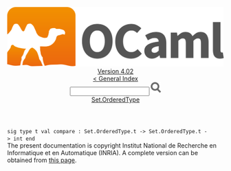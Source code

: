 <!-- ((! set title API !)) ((! set documentation !)) ((! set api !)) ((! set nobreadcrumb !)) -->
<div class="api"><header><nav class="toc brand"><a class="brand" href="https://ocaml.org/"><img src="colour-logo-gray.svg" class="svg" alt="OCaml"></a></nav><nav class="toc"><div class="toc_version"><a href="/docs" id="version-select">Version 4.02</a></div><a href="index.html">&lt; General Index</a><div class="api_search"><input type="text" name="apisearch" id="api_search" oninput="mySearch(false);" onkeypress="this.oninput();" onclick="this.oninput();" onpaste="this.oninput();">
<img src="search_icon.svg" alt="Search" class="svg" onclick="mySearch(false)"></div>
<div id="search_results"></div><div class="toc_title"><a href="Set.OrderedType.html">Set.OrderedType</a></div><ul></ul></nav></header>
<code class="code"><span class="keyword">sig</span>&nbsp;<span class="keyword">type</span>&nbsp;t&nbsp;<span class="keyword">val</span>&nbsp;compare&nbsp;:&nbsp;<span class="constructor">Set</span>.<span class="constructor">OrderedType</span>.t&nbsp;<span class="keywordsign">-&gt;</span>&nbsp;<span class="constructor">Set</span>.<span class="constructor">OrderedType</span>.t&nbsp;<span class="keywordsign">-&gt;</span>&nbsp;int&nbsp;<span class="keyword">end</span></code><div class="copyright">The present documentation is copyright Institut National de Recherche en Informatique et en Automatique (INRIA). A complete version can be obtained from <a href="http://caml.inria.fr/pub/docs/manual-ocaml/">this page</a>.</div></div>